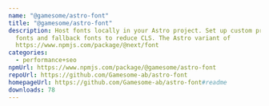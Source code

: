 ```yaml
---
name: "@gamesome/astro-font"
title: "@gamesome/astro-font"
description: Host fonts locally in your Astro project. Set up custom preloaded
  fonts and fallback fonts to reduce CLS. The Astro variant of
  https://www.npmjs.com/package/@next/font
categories:
  - performance+seo
npmUrl: https://www.npmjs.com/package/@gamesome/astro-font
repoUrl: https://github.com/Gamesome-ab/astro-font
homepageUrl: https://github.com/Gamesome-ab/astro-font#readme
downloads: 78
---
```

